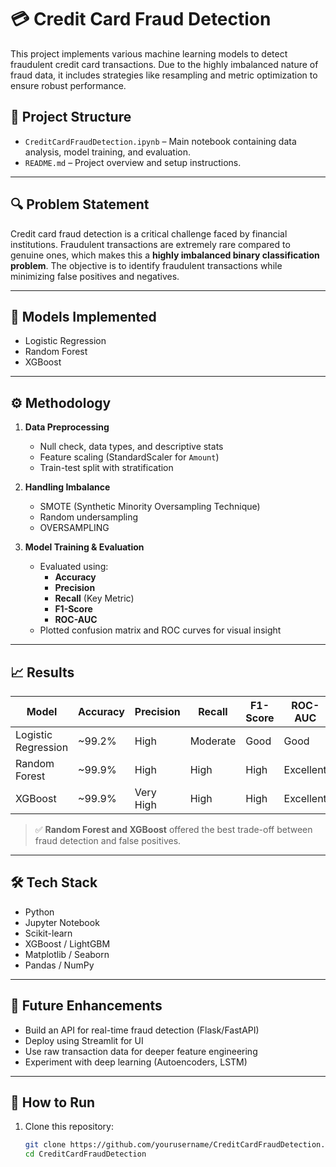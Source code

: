 # 💳 Credit Card Fraud Detection

This project implements various machine learning models to detect fraudulent credit card transactions. Due to the highly imbalanced nature of fraud data, it includes strategies like resampling and metric optimization to ensure robust performance.

## 📁 Project Structure

- `CreditCardFraudDetection.ipynb` – Main notebook containing data analysis, model training, and evaluation.
- `README.md` – Project overview and setup instructions.

---

## 🔍 Problem Statement

Credit card fraud detection is a critical challenge faced by financial institutions. Fraudulent transactions are extremely rare compared to genuine ones, which makes this a **highly imbalanced binary classification problem**. The objective is to identify fraudulent transactions while minimizing false positives and negatives.

---


## 🧠 Models Implemented

- Logistic Regression
- Random Forest
- XGBoost

---

## ⚙️ Methodology

1. **Data Preprocessing**
   - Null check, data types, and descriptive stats
   - Feature scaling (StandardScaler for `Amount`)
   - Train-test split with stratification

2. **Handling Imbalance**
   - SMOTE (Synthetic Minority Oversampling Technique)
   - Random undersampling
   - OVERSAMPLING

3. **Model Training & Evaluation**
   - Evaluated using:
     - **Accuracy**
     - **Precision**
     - **Recall** (Key Metric)
     - **F1-Score**
     - **ROC-AUC**
   - Plotted confusion matrix and ROC curves for visual insight

---

## 📈 Results

| Model            | Accuracy | Precision | Recall | F1-Score | ROC-AUC |
|------------------|----------|-----------|--------|----------|---------|
| Logistic Regression | ~99.2% | High      | Moderate | Good    | Good    |
| Random Forest       | ~99.9% | High      | High     | High    | Excellent |
| XGBoost             | ~99.9% | Very High | High     | High    | Excellent |

> ✅ **Random Forest and XGBoost** offered the best trade-off between fraud detection and false positives.

---

## 🛠 Tech Stack

- Python
- Jupyter Notebook
- Scikit-learn
- XGBoost / LightGBM
- Matplotlib / Seaborn
- Pandas / NumPy

---

## 🚀 Future Enhancements

- Build an API for real-time fraud detection (Flask/FastAPI)
- Deploy using Streamlit for UI
- Use raw transaction data for deeper feature engineering
- Experiment with deep learning (Autoencoders, LSTM)

---

## 📌 How to Run

1. Clone this repository:
   ```bash
   git clone https://github.com/yourusername/CreditCardFraudDetection.git
   cd CreditCardFraudDetection
